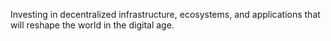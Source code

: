 Investing in decentralized infrastructure, ecosystems, and applications that will reshape the world in the digital age.
